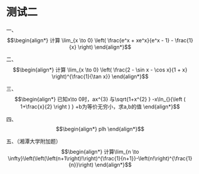 # 测试二
一、
$$\begin{align*}
计算
\lim_{x \to 0} \left( \frac{e^x + xe^x}{e^x - 1} - \frac{1}{x} \right)
\end{align*}$$

二、
$$\begin{align*}
计算
\lim_{x \to 0} \left( \frac{2 - \sin x - \cos x}{1 + x} \right)^{\frac{1}{\tan x}}
\end{align*}$$

三、
$$\begin{align*}
已知x\to 0时，ax^{3} 与\sqrt{1+x^{2} } -x\ln_{}{\left ( 1+\frac{x}{2}  \right ) } +b为等价无穷小，求a,b的值
\end{align*}$$

四、
$$\begin{align*}
plh
\end{align*}$$

五、（湘潭大学附加题）
$$\begin{align*}
计算\lim_{n \to \infty}\left(\left(\left(n+1\right)!\right)^{\frac{1}{n+1}}-\left(n!\right)^{\frac{1}{n}}\right)
\end{align*}$$